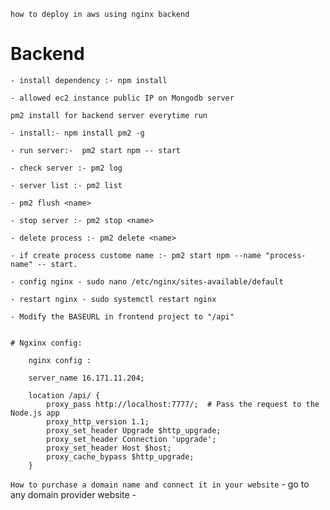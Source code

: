 ``` how to deploy in aws using nginx backend ```
# Backend
    - install dependency :- npm install

    - allowed ec2 instance public IP on Mongodb server

``` pm2 install for backend server everytime run ```

    - install:- npm install pm2 -g 

    - run server:-  pm2 start npm -- start

    - check server :- pm2 log

    - server list :- pm2 list

    - pm2 flush <name>

    - stop server :- pm2 stop <name>

    - delete process :- pm2 delete <name>

    - if create process custome name :- pm2 start npm --name "process-name" -- start.

    - config nginx - sudo nano /etc/nginx/sites-available/default

    - restart nginx - sudo systemctl restart nginx

    - Modify the BASEURL in frontend project to "/api"


    # Ngxinx config: 

        nginx config : 

        server_name 16.171.11.204;

        location /api/ {
            proxy_pass http://localhost:7777/;  # Pass the request to the Node.js app
            proxy_http_version 1.1;
            proxy_set_header Upgrade $http_upgrade;
            proxy_set_header Connection 'upgrade';
            proxy_set_header Host $host;
            proxy_cache_bypass $http_upgrade;
        }


``` How to purchase a domain name and connect it in your website ```
    - go to any domain provider website
    - 